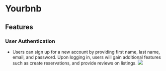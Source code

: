 # Yourbnb

## Features

### User Authentication

- Users can sign up for a new account by providing first name, last name, email, and password. Upon logging in, users will gain additional features such as create reservations, and provide reviews on listings.
  ![](https://github.com/pa-dg/airbnb_clone/blob/master/app/assets/images/gifs/user-auth.gif)
